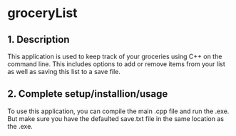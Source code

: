 # groceryList

## 1. Description
This application is used to keep track of your groceries using C++ on the command line. This includes options to add or remove items from your list as well as saving this list to a save file.

## 2. Complete setup/installion/usage
To use this application, you can compile the main .cpp file and run the .exe. But make sure you have the defaulted save.txt file in the same location as the .exe.
